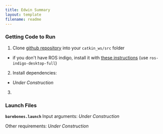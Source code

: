 ```yaml
---
title: Edwin Summary
layout: template
filename: readme
--- 
```


### Getting Code to Run
1. Clone [github repository](https://github.com/olinrobotics/edwin) into your `catkin_ws/src` folder
  - if you don't have ROS indigo, install it with [these instructions](http://wiki.ros.org/indigo/Installation/Ubuntu) (use `ros-indigo-desktop-full`)
2. Install dependencies:
  - *Under Construction*
3. 

### Launch Files
**`barebones.launch`**
Input arguments:
*Under Construction*

Other requirements:
*Under Construction*
